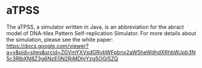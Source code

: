 # aTPSS
The aTPSS, a simulator written in Java, is an abbreviation for the abract model of DNA-tiles Pattern Self-replication Simulator. For more details about the simulation, please see the white paper: https://docs.google.com/viewer?a=v&pid=sites&srcid=ZGVmYXVsdGRvbWFpbnx2aW5heWdhdXRhbWJpb3N5c3RlbXN8Z3g6NzE0N2RiMDhjYzg5OGI5ZQ
